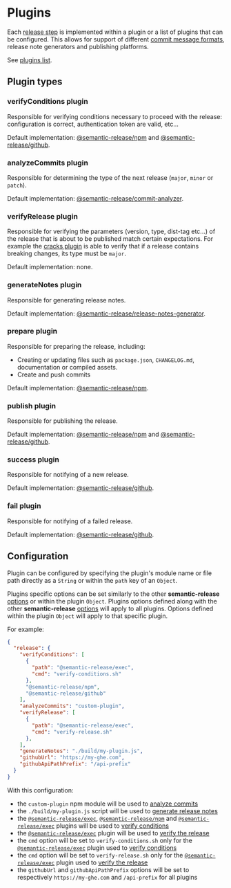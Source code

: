 # Plugins

Each [release step](../../README.md#release-steps) is implemented within a plugin or a list of plugins that can be configured. This allows for support of different [commit message formats](../../README.md#commit-message-format), release note generators and publishing platforms.

See [plugins list](../extending/plugins-list.md).

## Plugin types

### verifyConditions plugin

Responsible for verifying conditions necessary to proceed with the release: configuration is correct, authentication token are valid, etc...

Default implementation: [@semantic-release/npm](https://github.com/semantic-release/npm#verifyconditions) and [@semantic-release/github](https://github.com/semantic-release/github#verifyconditions).

### analyzeCommits plugin

Responsible for determining the type of the next release (`major`, `minor` or `patch`).

Default implementation: [@semantic-release/commit-analyzer](https://github.com/semantic-release/commit-analyzer).

### verifyRelease plugin

Responsible for verifying the parameters (version, type, dist-tag etc...) of the release that is about to be published match certain expectations. For example the [cracks plugin](https://github.com/semantic-release/cracks) is able to verify that if a release contains breaking changes, its type must be `major`.

Default implementation: none.

### generateNotes plugin

Responsible for generating release notes.

Default implementation: [@semantic-release/release-notes-generator](https://github.com/semantic-release/release-notes-generator).

### prepare plugin

Responsible for preparing the release, including:
- Creating or updating files such as `package.json`, `CHANGELOG.md`, documentation or compiled assets.
- Create and push commits

Default implementation: [@semantic-release/npm](https://github.com/semantic-release/npm#prepare).

### publish plugin

Responsible for publishing the release.

Default implementation: [@semantic-release/npm](https://github.com/semantic-release/npm#publish) and [@semantic-release/github](https://github.com/semantic-release/github#publish).

### success plugin

Responsible for notifying of a new release.

Default implementation: [@semantic-release/github](https://github.com/semantic-release/github#success).

### fail plugin

Responsible for notifying of a failed release.

Default implementation: [@semantic-release/github](https://github.com/semantic-release/github#fail).

## Configuration

Plugin can be configured by specifying the plugin's module name or file path directly as a `String` or within the `path` key of an `Object`.

Plugins specific options can be set similarly to the other **semantic-release** [options](configuration.md#options) or within the plugin `Object`. Plugins options defined along with the other **semantic-release** [options](configuration.md#options) will apply to all plugins. Options defined within the plugin `Object` will apply to that specific plugin.

For example:
```json
{
  "release": {
    "verifyConditions": [
      {
        "path": "@semantic-release/exec",
        "cmd": "verify-conditions.sh"
      },
      "@semantic-release/npm",
      "@semantic-release/github"
    ],
    "analyzeCommits": "custom-plugin",
    "verifyRelease": [
      {
        "path": "@semantic-release/exec",
        "cmd": "verify-release.sh"
      },
    ],
    "generateNotes": "./build/my-plugin.js",
    "githubUrl": "https://my-ghe.com",
    "githubApiPathPrefix": "/api-prefix"
  }
}
```

With this configuration:
- the `custom-plugin` npm module will be used to [analyze commits](#analyzecommits-plugin)
- the `./build/my-plugin.js` script will be used to [generate release notes](#generatenotes-plugin)
- the [`@semantic-release/exec`](https://github.com/semantic-release/exec),  [`@semantic-release/npm`](https://github.com/semantic-release/npm) and [`@semantic-release/exec`](https://github.com/semantic-release/exec) plugins will be used to [verify conditions](#verifyconditions-plugin)
- the [`@semantic-release/exec`](https://github.com/semantic-release/exec) plugin will be used to [verify the release](#verifyrelease-plugin)
- the `cmd` option will be set to `verify-conditions.sh` only for the [`@semantic-release/exec`](https://github.com/semantic-release/exec) plugin used to [verify conditions](#verifyconditions-plugin)
- the `cmd` option will be set to `verify-release.sh` only for the [`@semantic-release/exec`](https://github.com/semantic-release/exec) plugin used to [verify the release](#verifyrelease-plugin)
- the `githubUrl` and `githubApiPathPrefix` options will be set to respectively `https://my-ghe.com` and `/api-prefix` for all plugins
